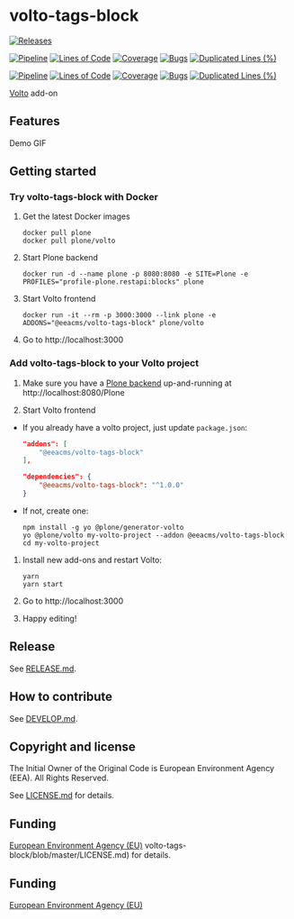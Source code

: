 # volto-tags-block

[![Releases](https://img.shields.io/github/v/release/eea/volto-tags-block)](https://github.com/eea/volto-tags-block/releases)

[![Pipeline](https://ci.eionet.europa.eu/buildStatus/icon?job=volto-addons%2Fvolto-tags-block%2Fmaster&subject=master)](https://ci.eionet.europa.eu/view/Github/job/volto-addons/job/volto-tags-block/job/master/display/redirect)
[![Lines of Code](https://sonarqube.eea.europa.eu/api/project_badges/measure?project=volto-tags-block-master&metric=ncloc)](https://sonarqube.eea.europa.eu/dashboard?id=volto-tags-block-master)
[![Coverage](https://sonarqube.eea.europa.eu/api/project_badges/measure?project=volto-tags-block-master&metric=coverage)](https://sonarqube.eea.europa.eu/dashboard?id=volto-tags-block-master)
[![Bugs](https://sonarqube.eea.europa.eu/api/project_badges/measure?project=volto-tags-block-master&metric=bugs)](https://sonarqube.eea.europa.eu/dashboard?id=volto-tags-block-master)
[![Duplicated Lines (%)](https://sonarqube.eea.europa.eu/api/project_badges/measure?project=volto-tags-block-master&metric=duplicated_lines_density)](https://sonarqube.eea.europa.eu/dashboard?id=volto-tags-block-master)

[![Pipeline](https://ci.eionet.europa.eu/buildStatus/icon?job=volto-addons%2Fvolto-tags-block%2Fdevelop&subject=develop)](https://ci.eionet.europa.eu/view/Github/job/volto-addons/job/volto-tags-block/job/develop/display/redirect)
[![Lines of Code](https://sonarqube.eea.europa.eu/api/project_badges/measure?project=volto-tags-block-develop&metric=ncloc)](https://sonarqube.eea.europa.eu/dashboard?id=volto-tags-block-develop)
[![Coverage](https://sonarqube.eea.europa.eu/api/project_badges/measure?project=volto-tags-block-develop&metric=coverage)](https://sonarqube.eea.europa.eu/dashboard?id=volto-tags-block-develop)
[![Bugs](https://sonarqube.eea.europa.eu/api/project_badges/measure?project=volto-tags-block-develop&metric=bugs)](https://sonarqube.eea.europa.eu/dashboard?id=volto-tags-block-develop)
[![Duplicated Lines (%)](https://sonarqube.eea.europa.eu/api/project_badges/measure?project=volto-tags-block-develop&metric=duplicated_lines_density)](https://sonarqube.eea.europa.eu/dashboard?id=volto-tags-block-develop)


[Volto](https://github.com/plone/volto) add-on

## Features

Demo GIF

## Getting started

### Try volto-tags-block with Docker

1. Get the latest Docker images

   ```
   docker pull plone
   docker pull plone/volto
   ```

1. Start Plone backend
   ```
   docker run -d --name plone -p 8080:8080 -e SITE=Plone -e PROFILES="profile-plone.restapi:blocks" plone
   ```

1. Start Volto frontend

   ```
   docker run -it --rm -p 3000:3000 --link plone -e ADDONS="@eeacms/volto-tags-block" plone/volto
   ```

1. Go to http://localhost:3000

### Add volto-tags-block to your Volto project

1. Make sure you have a [Plone backend](https://plone.org/download) up-and-running at http://localhost:8080/Plone

1. Start Volto frontend

* If you already have a volto project, just update `package.json`:

   ```JSON
   "addons": [
       "@eeacms/volto-tags-block"
   ],

   "dependencies": {
       "@eeacms/volto-tags-block": "^1.0.0"
   }
   ```

* If not, create one:

   ```
   npm install -g yo @plone/generator-volto
   yo @plone/volto my-volto-project --addon @eeacms/volto-tags-block
   cd my-volto-project
   ```

1. Install new add-ons and restart Volto:

   ```
   yarn
   yarn start
   ```

1. Go to http://localhost:3000

1. Happy editing!

## Release

See [RELEASE.md](https://github.com/eea/volto-tags-block/blob/master/RELEASE.md).

## How to contribute

See [DEVELOP.md](https://github.com/eea/volto-tags-block/blob/master/DEVELOP.md).

## Copyright and license

The Initial Owner of the Original Code is European Environment Agency (EEA).
All Rights Reserved.

See [LICENSE.md](https://github.com/eea/volto-tags-block/blob/master/LICENSE.md) for details.

## Funding

[European Environment Agency (EU)](http://eea.europa.eu)
volto-tags-block/blob/master/LICENSE.md) for details.

## Funding

[European Environment Agency (EU)](http://eea.europa.eu)

